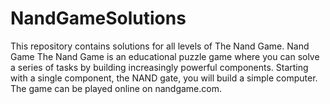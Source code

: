 # NandGameSolutions
This repository contains solutions for all levels of The Nand Game.
Nand Game
The Nand Game is an educational puzzle game where you can solve a series of tasks by building increasingly powerful components. Starting with a single component, the NAND gate, you will build a simple computer.
The game can be played online on nandgame.com.
